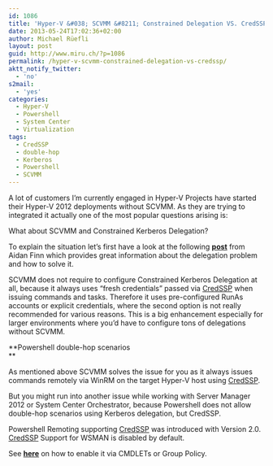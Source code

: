 ```yaml
---
id: 1086
title: 'Hyper-V &#038; SCVMM &#8211; Constrained Delegation VS. CredSSP'
date: 2013-05-24T17:02:36+02:00
author: Michael Rüefli
layout: post
guid: http://www.miru.ch/?p=1086
permalink: /hyper-v-scvmm-constrained-delegation-vs-credssp/
aktt_notify_twitter:
  - 'no'
s2mail:
  - 'yes'
categories:
  - Hyper-V
  - Powershell
  - System Center
  - Virtualization
tags:
  - CredSSP
  - double-hop
  - Kerberos
  - Powershell
  - SCVMM
---
```

A lot of customers I&#8217;m currently engaged in Hyper-V Projects have started their Hyper-V 2012 deployments without SCVMM. As they are trying to integrated it actually one of the most popular questions arising is:

What about SCVMM and Constrained Kerberos Delegation?

To explain the situation let&#8217;s first have a look at the following <a href="http://www.aidanfinn.com/?p=13711" target="_blank"><strong>post</strong></a> from Aidan Finn which provides great information about the delegation problem and how to solve it.

SCVMM does not require to configure Constrained Kerberos Delegation at all, because it always uses &#8220;fresh credentials&#8221; passed via <a href="http://en.wikipedia.org/wiki/Security_Support_Provider_Interface" target="_blank">CredSSP</a> when issuing commands and tasks. Therefore it uses pre-configured RunAs accounts or explicit credentials, where the second option is not really recommended for various reasons. This is a big enhancement especially for larger environments where you&#8217;d have to configure tons of delegations without SCVMM.

**Powershell double-hop scenarios  
** 

As mentioned above SCVMM solves the issue for you as it always issues commands remotely via WinRM on the target Hyper-V host using [CredSSP](http://en.wikipedia.org/wiki/Security_Support_Provider_Interface).

But you might run into another issue while working with Server Manager 2012 or System Center Orchestrator, because Powershell does not allow double-hop scenarios using Kerberos delegation, but CredSSP.

Powershell Remoting supporting [CredSSP](http://en.wikipedia.org/wiki/Security_Support_Provider_Interface) was introduced with Version 2.0. [CredSSP](http://en.wikipedia.org/wiki/Security_Support_Provider_Interface) Support for WSMAN is disabled by default.

See <a href="http://msdn.microsoft.com/en-us/library/windows/desktop/ee309365(v=vs.85).aspx" target="_blank"><strong>here</strong></a> on how to enable it via CMDLETs or Group Policy.